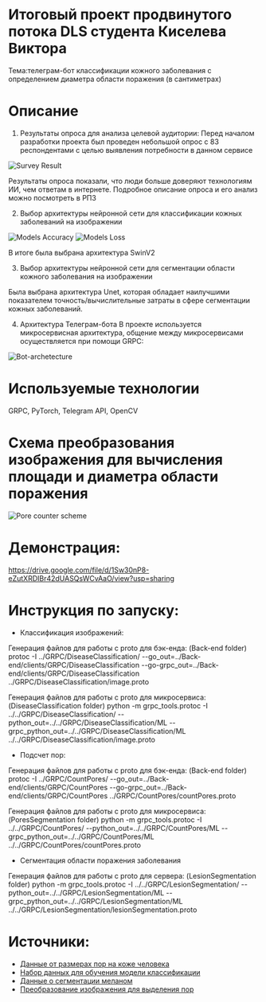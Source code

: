 # Итоговый проект продвинутого потока DLS студента Киселева Виктора
Тема:телеграм-бот классификации кожного заболевания с определением диаметра области поражения (в сантиметрах)

# Описание
1. Результаты опроса для анализа целевой аудитории:
Перед началом разработки проекта был проведен небольшой опрос с 83 респондентами с целью выявления потребности в данном сервисе

![Survey Result](READMEImages/SurveyResult.png)

Результаты опроса показали, что люди больше доверяют технологиям ИИ, чем ответам в интернете. Подробное описание опроса и его анализ можно посмотреть в РПЗ

2. Выбор архитектуры нейронной сети для классификации кожных заболеваний на изображении

![Models Accuracy](READMEImages/ModelsAccuracy.webp)
![Models Loss](READMEImages/LossModels.png)

В итоге была выбрана архитектура SwinV2

3. Выбор архитектуры нейронной сети для сегментации области кожного заболевания на изображении

Была выбрана архитектура Unet, которая обладает наилучшими показателем точность/вычислительные затраты в сфере сегментации кожных заболеваний.

4. Архитектура Телеграм-бота
В проекте используется микросервисная архитектура, общение между микросервисами осуществляется при помощи GRPC:

![Bot-archetecture](READMEImages/Bot-archetecture.png)

# Используемые технологии
GRPC, PyTorch, Telegram API, OpenCV

# Схема преобразования изображения для вычисления площади и диаметра области поражения
![Pore counter scheme](READMEImages/PoreCounter.png)

# Демонстрация:

https://drive.google.com/file/d/1Sw30nP8-eZutXRDIBr42dUASQsWCvAaO/view?usp=sharing

# Инструкция по запуску:

* Классификация изображений:

Генерация файлов для работы с proto для бэк-енда:
(Back-end folder)
protoc -I ../GRPC/DiseaseClassification/ --go_out=../Back-end/clients/GRPC/DiseaseClassification --go-grpc_out=../Back-end/clients/GRPC/DiseaseClassification ../GRPC/DiseaseClassification/image.proto

Генерация файлов для работы с proto для микросервиса:
(DiseaseClassification folder)
python -m grpc_tools.protoc -I ../../GRPC/DiseaseClassification/ --python_out=../../GRPC/DiseaseClassification/ML --grpc_python_out=../../GRPC/DiseaseClassification/ML ../../GRPC/DiseaseClassification/image.proto

* Подсчет пор:

Генерация файлов для работы с proto для бэк-енда:
(Back-end folder)
protoc -I ../GRPC/CountPores/ --go_out=../Back-end/clients/GRPC/CountPores --go-grpc_out=../Back-end/clients/GRPC/CountPores ../GRPC/CountPores/countPores.proto

Генерация файлов для работы с proto для микросервиса:
(PoresSegmentation folder)
python -m grpc_tools.protoc -I ../../GRPC/CountPores/ --python_out=../../GRPC/CountPores/ML --grpc_python_out=../../GRPC/CountPores/ML ../../GRPC/CountPores/countPores.proto

* Сегментация области поражения заболевания

Генерация файлов для работы с proto для сервера:
(LesionSegmentation folder)
python -m grpc_tools.protoc -I ../../GRPC/LesionSegmentation/ --python_out=../../GRPC/LesionSegmentation/ML --grpc_python_out=../../GRPC/LesionSegmentation/ML ../../GRPC/LesionSegmentation/lesionSegmentation.proto

# Источники:
* [Данные от размерах пор на коже человека](https://www.ncbi.nlm.nih.gov/pmc/articles/PMC4337418/)
* [Набор данных для обучения модели классификации](https://dermnet.com/)
* [Данные о сегментации меланом](https://paperswithcode.com/dataset/ph2)
* [Преобразование изображения для выделения пор](https://onlinelibrary.wiley.com/doi/full/10.1111/srt.13060)

